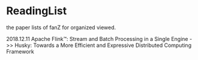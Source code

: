 # ReadingList
the paper lists of fanZ for organized viewed.

2018.12.11 Apache Flink™: Stream and Batch Processing in a Single Engine
 ->> Husky: Towards a More Efficient and Expressive Distributed Computing Framework
